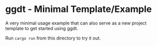 # ggdt - Minimal Template/Example

A very minimal usage example that can also serve as a new project template to get started using ggdt.

Run `cargo run` from this directory to try it out.
